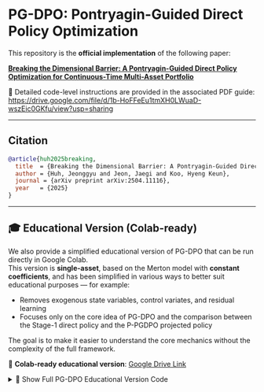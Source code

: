 # PG-DPO: Pontryagin-Guided Direct Policy Optimization

This repository is the **official implementation** of the following paper:

[**Breaking the Dimensional Barrier: A Pontryagin-Guided Direct Policy Optimization for Continuous-Time Multi-Asset Portfolio**](https://arxiv.org/abs/2504.11116) <!-- arXiv link 고정 -->

📄 Detailed code-level instructions are provided in the associated PDF guide:  
<https://drive.google.com/file/d/1b-HoFFeEu1tmXH0LWuaD-wszEic0GKfu/view?usp=sharing>

---

## Citation

```bibtex
@article{huh2025breaking,
  title  = {Breaking the Dimensional Barrier: A Pontryagin-Guided Direct Policy Optimization for Continuous-Time Multi-Asset Portfolio},
  author = {Huh, Jeonggyu and Jeon, Jaegi and Koo, Hyeng Keun},
  journal = {arXiv preprint arXiv:2504.11116},
  year   = {2025}
}
```

---

## 🎓 Educational Version (Colab-ready)

We also provide a simplified educational version of PG-DPO that can be run directly in Google Colab.  
This version is **single-asset**, based on the Merton model with **constant coefficients**, and has been simplified in various ways to better suit educational purposes — for example:

- Removes exogenous state variables, control variates, and residual learning  
- Focuses only on the core idea of PG-DPO and the comparison between the Stage-1 direct policy and the P-PGDPO projected policy

The goal is to make it easier to understand the core mechanics without the complexity of the full framework.

📎 **Colab-ready educational version**: [Google Drive Link](https://drive.google.com/file/d/1JfheqSXIIq2pZY8nLnbgYx_9E-xVb9re/view?usp=sharing)


<details>
<summary>📜 Show Full PG-DPO Educational Version Code</summary>

```python
import torch
import torch.nn as nn
import numpy as np
import os
from torch.distributions.normal import Normal

# ====================== 1. 기본 설정 ======================
dev = "cuda" if torch.cuda.is_available() else "cpu"

# 금융 파라미터
r = 0.02
gamma = 2.0
mu = 0.08
sigma = 0.2

# 시뮬레이션 파라미터
T_max = 1.0
m = 20
W_min = 0.1
W_max = 2.0
lb_w = 0.001

# 학습 파라미터
n = 2048
total_epoch = 500
learning_rate = 1e-5
seed = 1

# 평가 파라미터
n_eval = 5000
repeats = 2000
sub_batch_size = 500


# 분석적 머튼 최적 정책
pi_optimal_merton = (1.0 / gamma) * (1 / (sigma**2)) * (mu - r)
print(f"--- Merton Model (Single Asset) ---")
print(f"mu={mu:.4f}, sigma={sigma:.4f}, pi*={pi_optimal_merton:.4f}")
print("-----------------------------------")

# ====================== 2. 모델 정의 ======================
class TradeNet(nn.Module):
    def __init__(self):
        super().__init__()
        self.linear1a = nn.Linear(2, 128)
        self.linear2a = nn.Linear(128, 128)
        self.linear3a = nn.Linear(128, 1)
        self.activation = nn.LeakyReLU()

    def forward(self, state):
        x = self.activation(self.linear1a(state))
        x = self.activation(self.linear2a(x))
        return self.linear3a(x)

# ====================== 3. 헬퍼 함수 ======================
def generate_uniform_domain(n, T_max, W_min, W_max, m, dev, seed=None):
    if seed is not None:
        torch.manual_seed(seed)
    T = T_max * torch.rand([n, 1], device=dev)
    dt = T / m
    W = W_min + (W_max - W_min) * torch.rand([n, 1], device=dev)
    return T, W, dt

def sim(net_pi, T, W, dt, train=True):
    batch_size = len(W)
    logW = W.log()
    sampler = Normal(0.0, 1.0)
    for k_step in range(m):
        t = k_step * dt
        state_t = torch.cat([logW.exp(), T - t], dim=1)
        pi_t = net_pi(state_t) if train else net_pi(state_t).detach()
        mu_p = r + pi_t * (mu - r)
        var_p = (pi_t * sigma) ** 2
        sigma_p = torch.sqrt(var_p)
        dZ = sampler.sample(sample_shape=(batch_size, 1)).to(dev)  # 안티테틱 제거
        logW = logW + (mu_p - 0.5 * var_p) * dt + sigma_p * dZ * dt.sqrt()
        logW = logW.exp().clamp(min=lb_w).log()
    W_final = logW.exp()
    U_theta = (W_final**(1.0 - gamma)) / (1.0 - gamma)
    return U_theta

def estimate_costates(net_pi, T0, W0, dt0, repeats, sub_batch_size):
    W0_grad = W0.detach().clone().requires_grad_(True)
    lamb_accum = torch.zeros_like(W0_grad)
    dx_lamb_accum = torch.zeros_like(W0_grad)
    total_repeats_done = 0
    for i in range(0, repeats, sub_batch_size):
        current_repeats = min(sub_batch_size, repeats - i)
        T_b = T0.repeat(current_repeats, 1)
        W_b = W0_grad.repeat(current_repeats, 1)
        dt_b = dt0.repeat(current_repeats, 1)
        U = sim(net_pi, T_b, W_b, dt_b, train=False)
        U_mean_per_point = U.view(current_repeats, W0.shape[0]).mean(dim=0)
        lamb_batch, = torch.autograd.grad(U_mean_per_point.sum(), W0_grad, create_graph=True, retain_graph=True)
        dx_lamb_batch, = torch.autograd.grad(lamb_batch.sum(), W0_grad)
        lamb_accum += lamb_batch.detach() * current_repeats
        dx_lamb_accum += dx_lamb_batch.detach() * current_repeats
        total_repeats_done += current_repeats
    inv_N = 1.0 / total_repeats_done
    return (lamb_accum * inv_N, dx_lamb_accum * inv_N)

def get_optimal_pi(W, lam, dlam_dx, mu, r, sigma, device):
    W_t = torch.as_tensor(W, dtype=torch.float32, device=device)
    lam_t = torch.as_tensor(lam, dtype=torch.float32, device=device)
    dlamdx_t = torch.as_tensor(dlam_dx, dtype=torch.float32, device=device)
    scalar_coeff = -lam_t / (W_t * dlamdx_t + 1e-8)
    myopic_demand = (1/(sigma**2)) * (mu - r)
    return scalar_coeff * myopic_demand

# ====================== 4. 학습 루프 ======================
torch.manual_seed(seed); np.random.seed(seed)
net_pi = TradeNet().to(dev)
opt_pi = torch.optim.Adam(net_pi.parameters(), lr=learning_rate)
T_eval, W_eval, dt_eval = generate_uniform_domain(n_eval, T_max, W_min, W_max, m, dev, seed=123)
utility_history = []

print("Starting training loop...")
for i in range(total_epoch + 1):
    net_pi.train()
    opt_pi.zero_grad()
    T0, W0, dt0 = generate_uniform_domain(n, T_max, W_min, W_max, m, dev, i)
    U_theta_sim = sim(net_pi, T0, W0, dt0, train=True)
    if torch.isfinite(U_theta_sim.mean()):
        utility_history.append(U_theta_sim.mean().item())
    loss = -U_theta_sim.mean()
    if torch.isfinite(loss):
        loss.backward()
        torch.nn.utils.clip_grad_norm_(net_pi.parameters(), 1.0)
        opt_pi.step()

    # P-PGDPO 및 RMSE 비교
    if i % 50 == 0:
        net_pi.eval()
        lamb_hat, dlam_dx_hat = estimate_costates(net_pi, T_eval, W_eval, dt_eval, repeats, sub_batch_size)
        pi_pgdpo = get_optimal_pi(W_eval, lamb_hat, dlam_dx_hat, mu, r, sigma, dev)
        # Direct policy eval
        pi_net_eval = []
        with torch.no_grad():
            for j in range(0, n_eval, sub_batch_size):
                state_batch = torch.cat([W_eval[j:j+sub_batch_size], T_eval[j:j+sub_batch_size]], dim=1)
                pi_net_eval.append(net_pi(state_batch))
        pi_net_eval = torch.cat(pi_net_eval, dim=0)

        rmse_direct = torch.sqrt(((pi_net_eval - pi_optimal_merton)**2).mean()).item()
        rmse_pgdpo = torch.sqrt(((pi_pgdpo - pi_optimal_merton)**2).mean()).item()
        avg_util = np.mean(utility_history[-50:]) if utility_history else float('nan')
        print(f"[Iter {i:5d}] Loss={loss.item():.6f} AvgU={avg_util:.6f} RMSE_direct={rmse_direct:.6f} RMSE_pgdpo={rmse_pgdpo:.6f}")

print("Training completed.")
